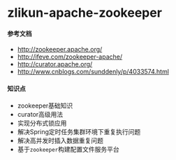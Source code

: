 # zlikun-apache-zookeeper

#### 参考文档  
- <http://zookeeper.apache.org/>
- <http://ifeve.com/zookeeper-apache/>
- <http://curator.apache.org/>
- <http://www.cnblogs.com/sunddenly/p/4033574.html>  

#### 知识点
- zookeeper基础知识
- curator高级用法
- 实现分布式锁应用
- 解决Spring定时任务集群环境下重复执行问题
- 解决高并发时插入数据重复问题
- 基于`zookeeper`构建配置文件服务平台

